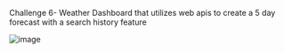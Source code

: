 Challenge 6- Weather Dashboard that utilizes web apis to create a 5 day forecast with a search history feature

![image](https://github.com/marczykv/Challenge6/assets/134178485/cadb5456-221a-4a15-9738-297df44d6bc1)
